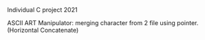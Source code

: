 Individual C project 2021

ASCII ART Manipulator:
    merging character from 2 file using pointer.(Horizontal Concatenate)